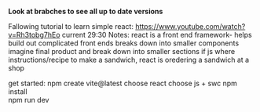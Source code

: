 **Look at brabches to see all up to date versions**

Fallowing tutorial to learn simple react: https://www.youtube.com/watch?v=Rh3tobg7hEo
current 29:30
Notes: 
react is a front end framework- helps build out complicated front ends
breaks down into smaller components 
imagine final product and break down into smaller sections
if js where instructions/recipe to make a sandwich, react is oredering a sandwich at a shop


get started:
npm create vite@latest
choose react
choose js + swc
npm install  
npm run dev
